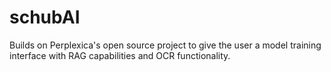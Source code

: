 # schubAI
Builds on Perplexica's open source project to give the user a model training interface with RAG capabilities and OCR functionality.
